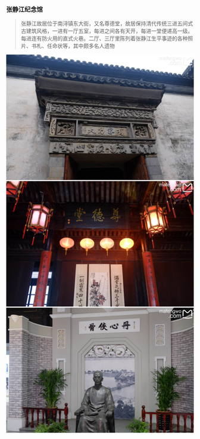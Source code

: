 ### 张静江纪念馆
> 张静江故居位于南浔镇东大街，又名尊德堂，故居保持清代传统三进五间式古建筑风格，一进有一厅五室，每进之间各有天开，每进一堂便递高一级。每进连有防火用的直式火巷。二厅、三厅里陈列着张静江生平事迹的各种照片、书札、任命状等，其中颇多名人遗物

![](.topwrite/assets/南浔区/南浔古镇/张静江纪念馆01.jpeg)
![](.topwrite/assets/南浔区/南浔古镇/张静江纪念馆02.jpeg)
![](.topwrite/assets/南浔区/南浔古镇/张静江纪念馆03.jpeg)
